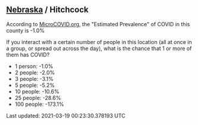 
## [Nebraska](/united-states/nebraska) / Hitchcock

According to [MicroCOVID.org](http://microcovid.org),
the "Estimated Prevalence" of COVID in this county is -1.0%

If you interact with a certain number of people in this location
(all at once in a group, or spread out across the day), what is the chance that
1 or more of them has COVID?

- 1 person: -1.0%
- 2 people: -2.0%
- 3 people: -3.1%
- 5 people: -5.2%
- 10 people: -10.6%
- 25 people: -28.6%
- 100 people: -173.1%

Last updated: 2021-03-19 00:23:30.378193 UTC
